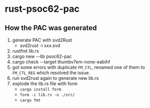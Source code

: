 # rust-psoc62-pac


## How the PAC was generated

1. generate PAC with svd2Rust
    * svd2rust -i xxx.svd
2. rustfmt lib.rs
3. cargo new --lib psoc62-pac
4. cargo check --target thumbv7em-none-eabihf
5. got some errors with duplicate `FM_CTL`, renamed one of them to `FM_CTL_REG` which resolved the issue.
6. run svd2rust again to generate new lib.rs
7. explode the lib.rs file with form
    - `cargo install form`
    - `form -i lib.rs -o ./src/`
    - `cargo fmt`

